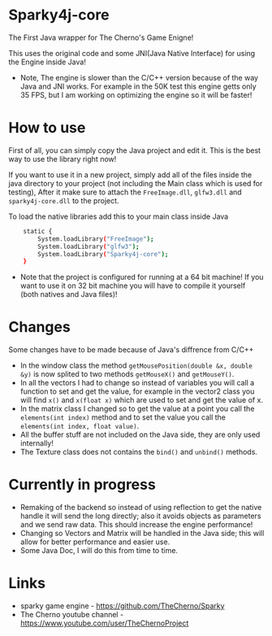 # Sparky4j-core
The First Java wrapper for The Cherno's Game Enigne!

This uses the original code and some JNI(Java Native Interface) for using the Engine inside Java!

* Note, The engine is slower than the C/C++ version because of the way Java and JNI works. For example in the 50K test this engine getts only 35 FPS, but I am working on optimizing the engine so it will be faster!

# How to use
First of all, you can simply copy the Java project and edit it. This is the best way to use the library right now!

If you want to use it in a new project, simply add all of the files inside the java directory to your project (not including the Main class which is used for testing), After it make sure to attach the `FreeImage.dll`,  `glfw3.dll` and `sparky4j-core.dll` to the project.

To load the native libraries add this to your main class inside Java 
```sh
	static {
		System.loadLibrary("FreeImage");
		System.loadLibrary("glfw3");
		System.loadLibrary("Sparky4j-core");
	}
```

* Note that the project is configured for running at a 64 bit machine! If you want to use it on 32 bit machine you will have to compile it yourself (both natives and Java files)!

# Changes
Some changes have to be made because of Java's diffrence from C/C++

* In the window class the method ` getMousePosition(double &x, double &y) ` is now splited to two methods
  ` getMouseX() ` and ` getMouseY() `.
* In all the vectors I had to change so instead of variables you will call a function to set and get the value, for example in the vector2 class you will find `x()` and `x(float x)` which are used to set and get the value of x.
* In the matrix class I changed so to get the value at a point you call the `elements(int index)` method and to set the value you call the `elements(int index, float value)`.
* All the buffer stuff are not included on the Java side, they are only used internally!
* The Texture class does not contains the `bind()` and `unbind()` methods.

# Currently in progress
* Remaking of the backend so instead of using reflection to get the native handle it will send the long directly; also it avoids objects as parameters and we send raw data. This should increase the engine performance!
* Changing so Vectors and Matrix will be handled in the Java side; this will allow for better performance and easier use.
* Some Java Doc, I will do this from time to time.

# Links
* sparky game engine - https://github.com/TheCherno/Sparky
* The Cherno youtube channel - https://www.youtube.com/user/TheChernoProject
